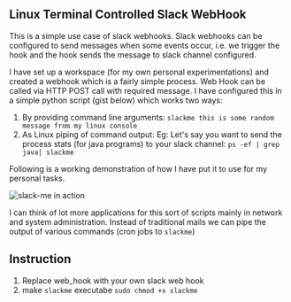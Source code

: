 ## Linux Terminal Controlled Slack WebHook
This is a simple use case of slack webhooks. Slack webhooks can be configured to send messages when some events occur, i.e. we trigger the hook and the hook sends the message to slack channel configured.

I have set up a workspace (for my own personal experimentations) and created a webhook which is a fairly simple process. Web Hook can be called via HTTP POST call with required message. I have configured this in a simple python script (gist below) which works two ways:

1. By providing command line arguments: `slackme this is some random message from my linux console `
2. As Linux piping of command output: Eg: Let's say you want to send the process stats (for java programs) to your slack channel: `ps -ef | grep java| slackme`

Following is a working demonstration of how I have put it to use for my personal tasks.

![slack-me in action](https://sudipbhandari126.github.io/resources/slack-me.gif "slack-me in action")

I can think of lot more applications for this sort of scripts mainly in network and system administration. Instead of traditional mails we can pipe the output of various commands (cron jobs to `slackme`)


## Instruction
1. Replace web_hook with your own slack web hook
2. make `slackme` executabe `sudo chmod +x slackme`

